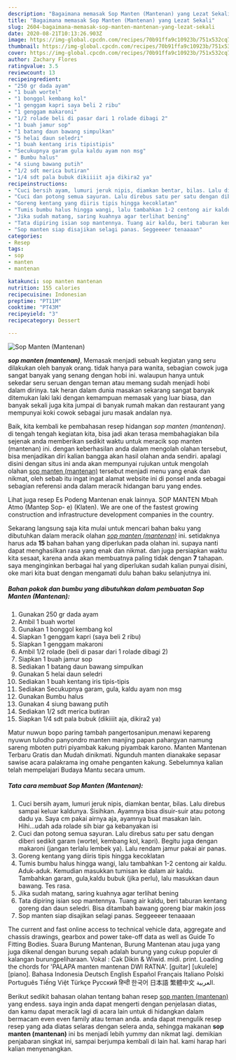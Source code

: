 ```yaml
---
description: "Bagaimana memasak Sop Manten (Mantenan) yang Lezat Sekali"
title: "Bagaimana memasak Sop Manten (Mantenan) yang Lezat Sekali"
slug: 2604-bagaimana-memasak-sop-manten-mantenan-yang-lezat-sekali
date: 2020-08-21T10:13:26.903Z
image: https://img-global.cpcdn.com/recipes/70b91ffa9c10923b/751x532cq70/sop-manten-mantenan-foto-resep-utama.jpg
thumbnail: https://img-global.cpcdn.com/recipes/70b91ffa9c10923b/751x532cq70/sop-manten-mantenan-foto-resep-utama.jpg
cover: https://img-global.cpcdn.com/recipes/70b91ffa9c10923b/751x532cq70/sop-manten-mantenan-foto-resep-utama.jpg
author: Zachary Flores
ratingvalue: 3.5
reviewcount: 13
recipeingredient:
- "250 gr dada ayam"
- "1 buah wortel"
- "1 bonggol kembang kol"
- "1 genggam kapri saya beli 2 ribu"
- "1 genggam makaroni"
- "1/2 rolade beli di pasar dari 1 rolade dibagi 2"
- "1 buah jamur sop"
- "1 batang daun bawang simpulkan"
- "5 helai daun seledri"
- "1 buah kentang iris tipistipis"
- "Secukupnya garam gula kaldu ayam non msg"
- " Bumbu halus"
- "4 siung bawang putih"
- "1/2 sdt merica butiran"
- "1/4 sdt pala bubuk dikiiiit aja dikira2 ya"
recipeinstructions:
- "Cuci bersih ayam, lumuri jeruk nipis, diamkan bentar, bilas. Lalu direbus sampai keluar kaldunya. Sisihkan. Ayamnya bisa disuir-suir atau potong dadu ya. Saya cm pakai airnya aja, ayamnya buat masakan lain. Hihi...udah ada rolade sih biar ga kebanyakan isi"
- "Cuci dan potong semua sayuran. Lalu direbus satu per satu dengan diberi sedikit garam (wortel, kembang kol, kapri). Begitu juga dengan makaroni (jangan terlalu lembek ya). Lalu rendam jamur pakai air panas."
- "Goreng kentang yang diiris tipis hingga kecoklatan"
- "Tumis bumbu halus hingga wangi, lalu tambahkan 1-2 centong air kaldu. Aduk-aduk. Kemudian masukkan tumisan ke dalam air kaldu. Tambahkan garam, gula,kaldu bubuk (jika perlu), lalu masukkan daun bawang. Tes rasa."
- "Jika sudah matang, saring kuahnya agar terlihat bening"
- "Tata dipiring isian sop mantennya. Tuang air kaldu, beri taburan kentang goreng dan daun seledri. Bisa ditambah bawang goreng biar makin joss"
- "Sop manten siap disajikan selagi panas. Seggeeeer tenaaaan"
categories:
- Resep
tags:
- sop
- manten
- mantenan

katakunci: sop manten mantenan 
nutrition: 155 calories
recipecuisine: Indonesian
preptime: "PT11M"
cooktime: "PT43M"
recipeyield: "3"
recipecategory: Dessert

---
```



![Sop Manten (Mantenan)](https://img-global.cpcdn.com/recipes/70b91ffa9c10923b/751x532cq70/sop-manten-mantenan-foto-resep-utama.jpg)

<b><i>sop manten (mantenan)</i></b>, Memasak menjadi sebuah kegiatan yang seru dilakukan oleh banyak orang. tidak hanya para wanita, sebagian cowok juga sangat banyak yang senang dengan hobi ini. walaupun hanya untuk sekedar seru seruan dengan teman atau memang sudah menjadi hobi dalam dirinya. tak heran dalam dunia masakan sekarang sangat banyak ditemukan laki laki dengan kemampuan memasak yang luar biasa, dan banyak sekali juga kita jumpai di banyak rumah makan dan restaurant yang mempunyai koki cowok sebagai juru masak andalan nya.

Baik, kita kembali ke pembahasan resep hidangan <i>sop manten (mantenan)</i>. di tengah tengah kegiatan kita, bisa jadi akan terasa membahagiakan bila sejenak anda memberikan sedikit waktu untuk meracik sop manten (mantenan) ini. dengan keberhasilan anda dalam mengolah olahan tersebut, bisa menjadikan diri kalian bangga akan hasil olahan anda sendiri. apalagi disini dengan situs ini anda akan mempunyai rujukan untuk mengolah olahan <u>sop manten (mantenan)</u> tersebut menjadi menu yang enak dan nikmat, oleh sebab itu ingat ingat alamat website ini di ponsel anda sebagai sebagian referensi anda dalam meracik hidangan baru yang endes.

Lihat juga resep Es Podeng Mantenan enak lainnya. SOP MANTEN Mbah Atmo (Mantep Sop- e) (Klaten). We are one of the fastest growing construction and infrastructure development companies in the country.


Sekarang langsung saja kita mulai untuk mencari bahan baku yang dibutuhkan dalam meracik olahan <u><i>sop manten (mantenan)</i></u> ini. setidaknya harus ada <b>15</b> bahan bahan yang diperlukan pada olahan ini. supaya nanti dapat menghasilkan rasa yang enak dan nikmat. dan juga persiapkan waktu kita sesaat, karena anda akan membuatnya paling tidak dengan <b>7</b> tahapan. saya menginginkan berbagai hal yang diperlukan sudah kalian punyai disini, oke mari kita buat dengan mengamati dulu bahan baku selanjutnya ini.

<!--inarticleads1-->

##### Bahan pokok dan bumbu yang dibutuhkan dalam pembuatan Sop Manten (Mantenan):

1. Gunakan 250 gr dada ayam
1. Ambil 1 buah wortel
1. Gunakan 1 bonggol kembang kol
1. Siapkan 1 genggam kapri (saya beli 2 ribu)
1. Siapkan 1 genggam makaroni
1. Ambil 1/2 rolade (beli di pasar dari 1 rolade dibagi 2)
1. Siapkan 1 buah jamur sop
1. Sediakan 1 batang daun bawang simpulkan
1. Gunakan 5 helai daun seledri
1. Sediakan 1 buah kentang iris tipis-tipis
1. Sediakan Secukupnya garam, gula, kaldu ayam non msg
1. Gunakan  Bumbu halus
1. Gunakan 4 siung bawang putih
1. Sediakan 1/2 sdt merica butiran
1. Siapkan 1/4 sdt pala bubuk (dikiiiit aja, dikira2 ya)


Matur nuwun bopo paring tambah pangertosanipun.menawi kepareng nyuwun tulodho panyondro manten manjing papan pahargyan namung sareng mboten putri piyambak kakung piyambak karono. Manten Mantenan Terbaru Gratis dan Mudah dinikmati. Ngunduh manten dianakake sepasar sawise acara palakrama ing omahe penganten kakung. Sebelumnya kalian telah mempelajari Budaya Mantu secara umum. 

<!--inarticleads2-->

##### Tata cara membuat Sop Manten (Mantenan):

1. Cuci bersih ayam, lumuri jeruk nipis, diamkan bentar, bilas. Lalu direbus sampai keluar kaldunya. Sisihkan. Ayamnya bisa disuir-suir atau potong dadu ya. Saya cm pakai airnya aja, ayamnya buat masakan lain. Hihi...udah ada rolade sih biar ga kebanyakan isi
1. Cuci dan potong semua sayuran. Lalu direbus satu per satu dengan diberi sedikit garam (wortel, kembang kol, kapri). Begitu juga dengan makaroni (jangan terlalu lembek ya). Lalu rendam jamur pakai air panas.
1. Goreng kentang yang diiris tipis hingga kecoklatan
1. Tumis bumbu halus hingga wangi, lalu tambahkan 1-2 centong air kaldu. Aduk-aduk. Kemudian masukkan tumisan ke dalam air kaldu. Tambahkan garam, gula,kaldu bubuk (jika perlu), lalu masukkan daun bawang. Tes rasa.
1. Jika sudah matang, saring kuahnya agar terlihat bening
1. Tata dipiring isian sop mantennya. Tuang air kaldu, beri taburan kentang goreng dan daun seledri. Bisa ditambah bawang goreng biar makin joss
1. Sop manten siap disajikan selagi panas. Seggeeeer tenaaaan


The current and fast online access to technical vehicle data, aggregate and chassis drawings, gearbox and power take-off data as well as Guide To Fitting Bodies. Suara Burung Mantenan, Burung Mantenan atau juga yang juga dikenal dengan burung sepah adalah burung yang cukup populer di kalangan burungpeliharaan. Vokal : Cak Dikin &amp; Wiwid. midi. print. Loading the chords for &#39;PALAPA manten mantenan DWI RATNA&#39;. [guitar] [ukulele] [piano]. Bahasa Indonesia Deutsch English Español Français Italiano Polski Português Tiếng Việt Türkçe Русский हिन्दी 한국어 日本語 繁體中文 العربية. 

Berikut sedikit bahasan olahan tentang bahan resep <u>sop manten (mantenan)</u> yang endess. saya ingin anda dapat mengerti dengan penjelasan diatas, dan kamu dapat meracik lagi di acara lain untuk di hidangkan dalam bermacam even even family atau teman anda. anda dapat mengulik resep resep yang ada diatas selaras dengan selera anda, sehingga makanan <b>sop manten (mantenan)</b> ini bs menjadi lebih yummy dan nikmat lagi. demikian penjabaran singkat ini, sampai berjumpa kembali di lain hal. kami harap hari kalian menyenangkan.
